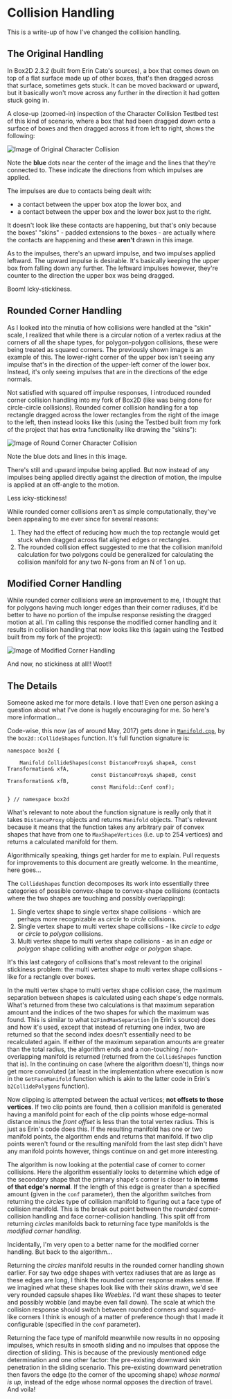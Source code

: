 # Collision Handling

This is a write-up of how I've changed the collision handling.

## The Original Handling

In Box2D 2.3.2 (built from Erin Cato's sources), a box that comes down on top
of a flat surface made up of other boxes, that's then dragged across that
surface, sometimes gets stuck. It can be moved backward or upward, but it
basically won't move across any further in the direction it had gotten stuck
going in.

A close-up (zoomed-in) inspection of the Character Collision Testbed test of
this kind of scenario, where a box that had been dragged down onto a surface
of boxes and then dragged across it from left to right, shows the following:

![Image of Original Character Collision](images/OriginalRectRectCollision.png)

Note the **blue** dots near the center of the image and the lines that they're
connected to. These indicate the directions from which impulses are applied.

The impulses are due to contacts being dealt with:
 - a contact between the upper box atop the lower box, and
 - a contact between the upper box and the lower box just to the right.

It doesn't look like these contacts are happening, but that's only because the
boxes' "skins" - padded extensions to the boxes - are actually where the
contacts are happening and these **aren't** drawn in this image.

As to the impulses, there's an upward impulse, and two impulses applied
leftward.
The upward impulse is desirable. It's basically keeping the upper box from
falling down any further.
The leftward impulses however, they're counter to the direction the upper box
was being dragged.

Boom! Icky-stickiness.

## Rounded Corner Handling

As I looked into the minutia of how collisions were handled at the "skin"
scale, I realized that while there is a circular notion of a vertex radius at
the corners of all the shape types, for polygon-polygon collisions, these were
being treated as squared corners. The previously shown image is an example of
this. The lower-right corner of the upper box isn't seeing any impulse that's
in the direction of the upper-left corner of the lower box. Instead, it's
only seeing impulses that are in the directions of the edge normals.

Not satisfied with squared off impulse responses, I introduced rounded corner
collision handling into my fork of Box2D (like was being done for circle-circle
collisions). Rounded corner collision handling for a top rectangle dragged
across the lower rectangles from the right of the image to the left, then
instead looks like this (using the Testbed built from my fork of the project
that has extra functionality like drawing the "skins"):

![Image of Round Corner Character Collision](images/RoundCornerRectRectCollision.png)

Note the blue dots and lines in this image.

There's still and upward impulse being applied. But now instead of any impulses
being applied directly against the direction of motion, the impulse is applied
at an off-angle to the motion.

Less icky-stickiness!

While rounded corner collisions aren't as simple computationally, they've been
appealing to me ever since for several reasons:
 1. They had the effect of reducing how much the top rectangle would get stuck
    when dragged across flat aligned edges or rectangles.
 2. The rounded collision effect suggested to me that the collision manifold
    calculation for two polygons could be generalized for calculating the
    collision manifold for any two N-gons from an N of 1 on up.

## Modified Corner Handling

While rounded corner collisions were an improvement to me, I thought that for
polygons having much longer edges than their corner radiuses, it'd be better to
have no portion of the impulse response resisting the dragged motion at all.
I'm calling this response the modified corner handling and it results in
collision handling that now looks like this (again using the Testbed built
from my fork of the project):

![Image of Modified Corner Handling](images/ThresholdRectRectCollision.png)

And now, no stickiness at all!! Woot!!

## The Details

Someone asked me for more details. I love that! Even one person asking a question about
what I've done is hugely encouraging for me. So here's more information...

Code-wise, this now (as of around May, 2017) gets done in [`Manifold.cpp`](https://github.com/louis-langholtz/Box2D/blob/dev/Box2D/Collision/Manifold.cpp), by the `box2d::CollideShapes` function. It's full function signature is:

    namespace box2d {

        Manifold CollideShapes(const DistanceProxy& shapeA, const Transformation& xfA,
                               const DistanceProxy& shapeB, const Transformation& xfB,
                               const Manifold::Conf conf);

    } // namespace box2d

What's relevant to note about the function signature is really only that it takes `DistanceProxy`
objects and returns `Manifold` objects.
That's relevant because it means that the function takes any arbitrary pair of convex
shapes that have from one to `MaxShapeVertices` (i.e. up to 254 vertices) and returns
a calculated manifold for them.

Algorithmically speaking, things get harder for me to explain.
Pull requests for improvements to this document are greatly welcome.
In the meantime, here goes...

The `CollideShapes` function decomposes its work into essentially three categories
of possible convex-shape to convex-shape collisions (contacts where the two shapes
are touching and possibly overlapping):

 1. Single vertex shape to single vertex shape collisions - which are perhaps more recognizable
    as *circle* to *circle* collisions.
 2. Single vertex shape to multi vertex shape collisions - like *circle* to *edge* or *circle*
    to *polygon* collisions.
 3. Multi vertex shape to multi vertex shape collisions - as in an *edge* or *polygon* shape
    colliding with another *edge* or *polygon* shape.

It's this last category of collisions that's most relevant to the original stickiness problem:
the multi vertex shape to multi vertex shape collisions - like for a rectangle over boxes.

In the multi vertex shape to multi vertex shape collision case,
the maximum separation between shapes is calculated using each shape's edge normals.
What's returned from these two calculations is that maximum separation amount and the indices
of the two shapes for which the maximum was found.
This is similar to what `b2FindMaxSeparation` (in Erin's source) does
and how it's used, except that instead of returning one index, two are returned so that
the second index doesn't essentially need to be recalculated again.
If either of the maximum separation amounts are greater than the total radius, the
algorithm ends and a non-touching / non-overlapping manifold is returned (returned from the
`CollideShapes` function that is).
In the continuing on case (where the algorithm doesn't), things now get more convoluted
(at least in the implementation where execution is now in the `GetFaceManifold` function
  which is akin to the latter code in Erin's `b2CollidePolygons` function).

Now clipping is attempted between the actual vertices; **not offsets to those vertices**.
If two clip points are found, then a collision manifold is generated having a manifold point
for each of the clip points whose edge-normal distance minus the *front offset* is less than
the total vertex radius. This is just as Erin's code does this.
If the resulting manifold has one or two manifold points, the algorithm ends and returns
that manifold.
If two clip points weren't found or the resulting manifold from the last step didn't have
any manifold points however, things continue on and get more interesting.

The algorithm is now looking at the potential case of corner to corner collisions.
Here the algorithm essentially looks to determine which edge of the secondary shape
that the primary shape's corner is closer to **in terms of that edge's normal**.
If the length of this edge is greater than a specified amount (given in the `conf` parameter),
then the algorithm switches from returning the *circles* type of collision manifold
to figuring out a face type of collision manifold. This is the break out point between
the *rounded* corner-collision handling and face corner-collision handling. This split
off from returning *circles* manifolds back to returning face type manifolds is the
*modified corner handling*.

Incidentally, I'm very open to a better name for the modified corner handling.
But back to the algorithm...

Returning the *circles* manifold results in the rounded corner handling
shown earlier. For say two edge shapes with vertex radiuses that are as large as these edges
are long, I think the rounded corner response makes sense. If we imagined what these shapes
look like with their *skins* drawn, we'd see very rounded capsule shapes like *Weebles*.
I'd want these shapes to teeter and possibly wobble (and maybe even fall down).
The scale at which the collision response should switch between rounded corners and squared-like
corners I think is enough of a matter of preference though that I made it configurable
(specified in the `conf` parameter).

Returning the face type of manifold meanwhile now results in no opposing impulses, which
results in smooth sliding and no impulses that oppose the direction of sliding. This is
because of the previously mentioned edge determination and one other factor:
the pre-existing downward skin penetration in the sliding scenario.
This pre-existing downward penetration then favors the edge (to the corner of the upcoming shape)
*whose normal is up*, instead of the edge whose normal opposes the direction of travel.
And voila!
